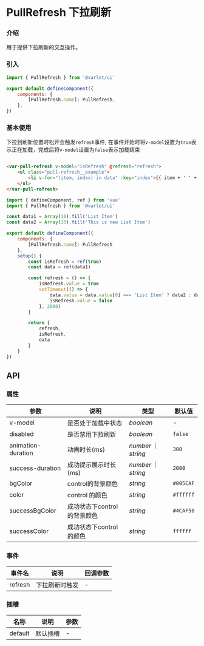 # PullRefresh 下拉刷新

### 介绍

用于提供下拉刷新的交互操作。

### 引入

```js
import { PullRefresh } from '@varlet/ui'

export default defineComponent({
	components: {
		[PullRefresh.name]: PullRefresh,
	},
})
```

### 基本使用

下拉到刷新位置时松开会触发`refresh`事件, 在事件开始时将`v-model`设置为`true`表示正在加载，完成后将`v-model`设置为`false`表示加载结束

```html

<var-pull-refresh v-model="isRefresh" @refresh="refresh">
	<ul class="pull-refresh__example">
		<li v-for="(item, index) in data" :key="index">{{ item + ' ' + (index + 1) }}</li>
	</ul>
</var-pull-refresh>
```

```javascript
import { defineComponent, ref } from 'vue'
import { PullRefresh } from '@varlet/ui'

const data1 = Array(10).fill('List Item')
const data2 = Array(10).fill('This is new List Item')

export default defineComponent({
	components: {
		[PullRefresh.name]: PullRefresh
	},
	setup() {
		const isRefresh = ref(true)
		const data = ref(data1)

		const refresh = () => {
			isRefresh.value = true
			setTimeout(() => {
				data.value = data.value[0] === 'List Item' ? data2 : data1
				isRefresh.value = false
			}, 2000)
		}

		return {
			refresh,
			isRefresh,
			data
		}
	}
})
```

## API

### 属性

| 参数 | 说明 | 类型 | 默认值 |
| ----- | -------------- | -------- | ---------- |
| v-model | 是否处于加载中状态| _boolean_ | - |
| disabled | 是否禁用下拉刷新 | _boolean_ | `false` |
| animation-duration | 动画时长(ms) | _number_ ｜ _string_ | `300` |
| success-duration | 成功提示展示时长(ms) | _number_ ｜ _string_ | `2000` |
| bgColor | control的背景颜色 | _string_ | `#005CAF` |
| color | control 的颜色 | _string_ | `#ffffff` |
| successBgColor | 成功状态下control的背景颜色 | _string_ | `#4CAF50` |
| successColor | 成功状态下control的颜色 | _string_ | `ffffff` |

### 事件

| 事件名 | 说明 | 回调参数 |
| ----- | -------------- | -------- |
| refresh | 下拉刷新时触发| - |

### 插槽

| 名称 | 说明 | 参数 |
| ----- | -------------- | -------- |
| default | 默认插槽 | - |
